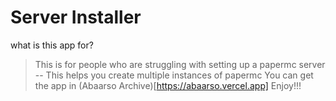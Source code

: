 # Server Installer

what is this app for?
> This is for people who are struggling with setting up a papermc server
--
> This helps you create multiple instances of papermc
> You can get the app in (Abaarso Archive)[https://abaarso.vercel.app]
> Enjoy!!!
